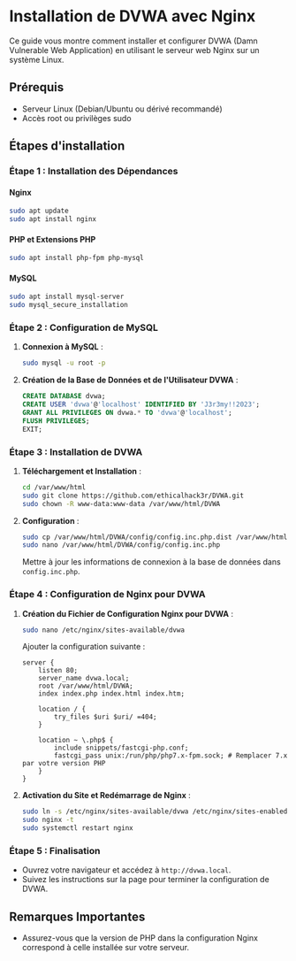 # Installation de DVWA avec Nginx

Ce guide vous montre comment installer et configurer DVWA (Damn Vulnerable Web Application) en utilisant le serveur web Nginx sur un système Linux.

## Prérequis

- Serveur Linux (Debian/Ubuntu ou dérivé recommandé)
- Accès root ou privilèges sudo

## Étapes d'installation

### Étape 1 : Installation des Dépendances

#### Nginx

```bash
sudo apt update
sudo apt install nginx
```

#### PHP et Extensions PHP

```bash
sudo apt install php-fpm php-mysql
```

#### MySQL

```bash
sudo apt install mysql-server
sudo mysql_secure_installation
```

### Étape 2 : Configuration de MySQL

1. **Connexion à MySQL** :

    ```bash
    sudo mysql -u root -p
    ```

2. **Création de la Base de Données et de l'Utilisateur DVWA** :

    ```sql
    CREATE DATABASE dvwa;
    CREATE USER 'dvwa'@'localhost' IDENTIFIED BY 'J3r3my!!2023';
    GRANT ALL PRIVILEGES ON dvwa.* TO 'dvwa'@'localhost';
    FLUSH PRIVILEGES;
    EXIT;
    ```

### Étape 3 : Installation de DVWA

1. **Téléchargement et Installation** :

    ```bash
    cd /var/www/html
    sudo git clone https://github.com/ethicalhack3r/DVWA.git
    sudo chown -R www-data:www-data /var/www/html/DVWA
    ```

2. **Configuration** :

    ```bash
    sudo cp /var/www/html/DVWA/config/config.inc.php.dist /var/www/html/DVWA/config/config.inc.php
    sudo nano /var/www/html/DVWA/config/config.inc.php
    ```

    Mettre à jour les informations de connexion à la base de données dans `config.inc.php`.

### Étape 4 : Configuration de Nginx pour DVWA

1. **Création du Fichier de Configuration Nginx pour DVWA** :

    ```bash
    sudo nano /etc/nginx/sites-available/dvwa
    ```

    Ajouter la configuration suivante :

    ```nginx
    server {
        listen 80;
        server_name dvwa.local;
        root /var/www/html/DVWA;
        index index.php index.html index.htm;

        location / {
            try_files $uri $uri/ =404;
        }

        location ~ \.php$ {
            include snippets/fastcgi-php.conf;
            fastcgi_pass unix:/run/php/php7.x-fpm.sock; # Remplacer 7.x par votre version PHP
        }
    }
    ```

2. **Activation du Site et Redémarrage de Nginx** :

    ```bash
    sudo ln -s /etc/nginx/sites-available/dvwa /etc/nginx/sites-enabled/
    sudo nginx -t
    sudo systemctl restart nginx
    ```

### Étape 5 : Finalisation

- Ouvrez votre navigateur et accédez à `http://dvwa.local`.
- Suivez les instructions sur la page pour terminer la configuration de DVWA.

## Remarques Importantes

- Assurez-vous que la version de PHP dans la configuration Nginx correspond à celle installée sur votre serveur.
